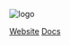 ![logo](https://raw.githubusercontent.com/azohra/shipyard/master/_staic/img/logo-white.png)

[Website](https://shipyard.azohra.com)
[Docs](README.md)
